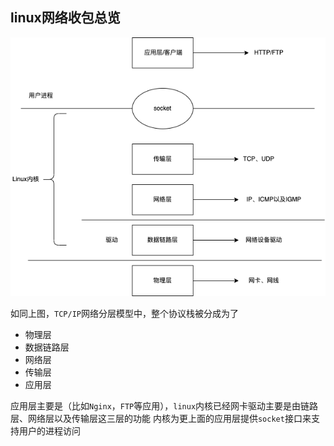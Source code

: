 ## linux网络收包总览


![tcpip](kernel_recv_transmit_package/tcpip.png)

如同上图，`TCP/IP`网络分层模型中，整个协议栈被分成为了
- 物理层
- 数据链路层
- 网络层
- 传输层
- 应用层

应用层主要是（比如`Nginx`，`FTP`等应用），`linux`内核已经网卡驱动主要是由链路层、网络层以及传输层这三层的功能
内核为更上面的应用层提供`socket`接口来支持用户的进程访问


